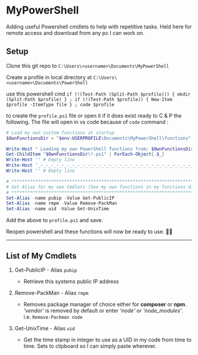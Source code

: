 # MyPowerShell

Adding useful Powershell cmdlets to help with repetitive tasks. Held here for remote access and download from any pc I can work on.

## Setup
Clone this git repo to `C:\Users\<username>\Documents\MyPowerShell`

Create a profile in local directory at `C:\Users\<username>\Documents\PowerShell`

use this powershell cmd `if (!(Test-Path (Split-Path $profile))) { mkdir (Split-Path $profile) } ; if (!(Test-Path $profile)) { New-Item $profile -ItemType file } ; code $profile`

to create the `profile.ps1` file or open it if it does exist ready to C & P the following. The file will open in vs code because of `code` command :


```powershell
# Load my own custom functions at startup
$OwnFunctionsDir = "$env:USERPROFILE\Documents\MyPowerShell\functions"

Write-Host " Loading my own PowerShell functions from: $OwnFunctionsDir " -ForegroundColor Black -BackgroundColor Cyan
Get-ChildItem "$OwnFunctionsDir\*.ps1" | ForEach-Object{.$_}
Write-Host '' # Empty line
Write-Host '_-_-_-_-_-_-_-_-_-_-_-_-_-_-_-_-_-_-_-_-_-_-_-_-_-_-_-_-_-_-_-_-_-_-_-_-_-_-_-_-_-_-_-_-_-_'
Write-Host '' # Empty line

# ****************************************************************************************** #
# Set Alias for my own Cmdlets (See my own functions in my functions dir = $OwnFunctionsDir) #
# ****************************************************************************************** #
Set-Alias -name pubip -Value Get-PublicIP
Set-Alias -name rmpm -Value Remove-PackMan
Set-Alias -name uid -Value Get-UnixTime

```


Add the above to `profile.ps1` and save.

Reopen powershell and these functions will now be ready to use. 👍🏼


---

## List of My Cmdlets

1. Get-PublicIP - Alias `pubip`
    - Retrieve this systems public IP address

2. Remove-PackMan - Alias `rmpm`
    - Removes package manager of choice either for **composer** or **npm**. *'vendor'* is removed by default or enter *'node'* or *'node_modules'*.
    i.e. `Remove-Packman node`

3. Get-UnixTime - Alias `uid`
    - Get the time stamp in integer to use as a UID in my code from time to time. Sets to clipboard so I can simply paste wherever.